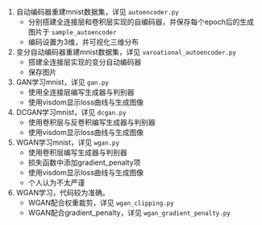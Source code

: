 1. 自动编码器重建mnist数据集，详见 `autoencoder.py`  
    + 分别搭建全连接层和卷积层实现的自编码器，并保存每个epoch后的生成图片于 `sample_autoencoder`  
    + 编码设置为3维，并可视化三维分布  
2. 变分自动编码器重建mnist数据集，详见 `varoational_autoencoder.py`  
    + 搭建全连接层实现的变分自动编码器  
    + 保存图片  
3. GAN学习mnist，详见 `gan.py`  
    + 使用全连接层编写生成器与判别器  
    + 使用visdom显示loss曲线与生成图像  
4. DCGAN学习mnist，详见 `dcgan.py`  
    + 使用卷积层与反卷积编写生成器与判别器  
    + 使用visdom显示loss曲线与生成图像  
5. WGAN学习mnist，详见 `wgan.py`  
    + 使用卷积层编写生成器与判别器  
    + 损失函数中添加gradient_penalty项  
    + 使用visdom显示loss曲线与生成图像  
    + 个人认为不太严谨  
6. WGAN学习，代码较为准确。  
    + WGAN配合权重裁剪，详见 `wgan_clipping.py`    
    + WGAN配合gradient_penalty，详见 `wgan_gradient_penalty.py`  
   
